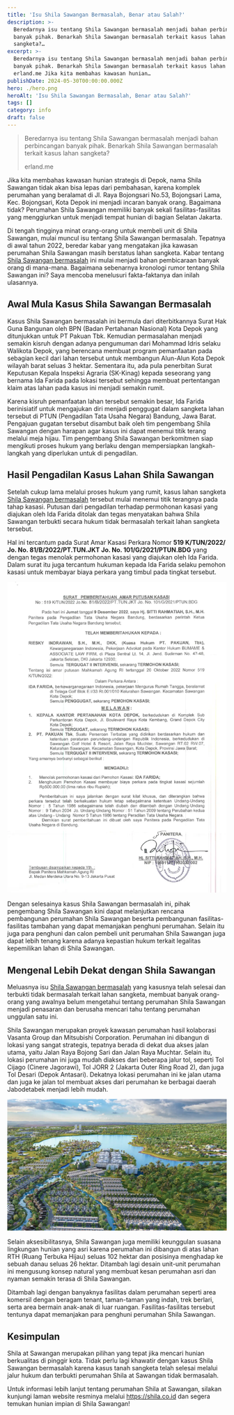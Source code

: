 ```yaml
---
title: 'Isu Shila Sawangan Bermasalah, Benar atau Salah?'
description: >-
  Beredarnya isu tentang Shila Sawangan bermasalah menjadi bahan perbincangan
  banyak pihak. Benarkah Shila Sawangan bermasalah terkait kasus lahan
  sangketa?…
excerpt: >-
  Beredarnya isu tentang Shila Sawangan bermasalah menjadi bahan perbincangan
  banyak pihak. Benarkah Shila Sawangan bermasalah terkait kasus lahan sangketa?
  erland.me Jika kita membahas kawasan hunian…
publishDate: 2024-05-30T00:00:00.000Z
hero: ./hero.png
heroAlt: 'Isu Shila Sawangan Bermasalah, Benar atau Salah?'
tags: []
category: info
draft: false
---
```


> Beredarnya isu tentang Shila Sawangan bermasalah menjadi bahan perbincangan banyak pihak. Benarkah Shila Sawangan bermasalah terkait kasus lahan sangketa?
> 
> erland.me

Jika kita membahas kawasan hunian strategis di Depok, nama Shila Sawangan tidak akan bisa lepas dari pembahasan, karena komplek perumahan yang beralamat di Jl. Raya Bojongsari No.53, Bojongsari Lama, Kec. Bojongsari, Kota Depok ini menjadi incaran banyak orang. Bagaimana tidak? Perumahan Shila Sawangan memiliki banyak sekali fasilitas-fasilitas yang menggiurkan untuk menjadi tempat hunian di bagian Selatan Jakarta.

Di tengah tingginya minat orang-orang untuk membeli unit di Shila Sawangan, mulai muncul isu tentang Shila Sawangan bermasalah. Tepatnya di awal tahun 2022, beredar kabar yang mengatakan jika kawasan perumahan Shila Sawangan masih berstatus lahan sangketa. Kabar tentang <a href="https://kumparan.com/satrio-mur-bayu/benarkahperumahan-shila-sawangan-bermasalah-inilah-faktaterbarunya-22Iwpu8MK7R">Shila Sawangan bermasalah</a> ini mulai menjadi bahan pembicaraan banyak orang di mana-mana. Bagaimana sebenarnya kronologi rumor tentang Shila Sawangan ini? Saya mencoba menelusuri fakta-faktanya dan inilah ulasannya.

## Awal Mula Kasus Shila Sawangan Bermasalah

Kasus Shila Sawangan bermasalah ini bermula dari diterbitkannya Surat Hak Guna Bangunan oleh BPN (Badan Pertahanan Nasional) Kota Depok yang ditunjukkan untuk PT Pakuan Tbk. Kemudian permasalahan menjadi semakin kisruh dengan adanya pengumuman dari Mohammad Idris selaku Walikota Depok, yang berencana membuat program pemanfaatan pada sebagian kecil dari lahan tersebut untuk membangun Alun-Alun Kota Depok wilayah barat seluas 3 hektar. Sementara itu, ada pula penerbitan Surat Keputusan Kepala Inspeksi Agraria (SK-Kinag) kepada seseorang yang bernama Ida Farida pada lokasi tersebut sehingga membuat pertentangan klaim atas lahan pada kasus ini menjadi semakin rumit.

Karena kisruh pemanfaatan lahan tersebut semakin besar, Ida Farida berinisiatif untuk mengajukan diri menjadi penggugat dalam sangketa lahan tersebut di PTUN (Pengadilan Tata Usaha Negara) Bandung, Jawa Barat. Pengajuan gugatan tersebut disambut baik oleh tim pengembang Shila Sawangan dengan harapan agar kasus ini dapat menemui titik terang melalui meja hijau. Tim pengembang Shila Sawangan berkomitmen siap mengikuti proses hukum yang berlaku dengan mempersiapkan langkah-langkah yang diperlukan untuk di pengadilan.

## Hasil Pengadilan Kasus Lahan Shila Sawangan

Setelah cukup lama melalui proses hukum yang rumit, kasus lahan sangketa <a href="https://penalis.com/berita/fakta-kasus-shila-sawangan-bermasalah-lahan-sangketa/">Shila Sawangan bermasalah</a> tersebut mulai menemui titik terangnya pada tahap kasasi. Putusan dari pengadilan terhadap permohonan kasasi yang diajukan oleh Ida Farida ditolak dan tegas menyatakan bahwa Shila Sawangan terbukti secara hukum tidak bermasalah terkait lahan sangketa tersebut.

Hal ini tercantum pada Surat Amar Kasasi Perkara Nomor **519 K/TUN/2022/ Jo. No. 81/B/2022/PT.TUN.JKT Jo. No. 101/G/2021/PTUN.BDG** yang dengan tegas menolak permohonan kasasi yang diajukan oleh Ida Farida. Dalam surat itu juga tercantum hukuman kepada Ida Farida selaku pemohon kasasi untuk membayar biaya perkara yang timbul pada tingkat tersebut.

![](./images/shila-sawangan-bermasalah.webp 'Source: https://drive.google.com/file/d/181UlXoW8B-eCSTLbeR5EkQCGqOUCcYKE/view')

Dengan selesainya kasus Shila Sawangan bermasalah ini, pihak pengembang Shila Sawangan kini dapat melanjutkan rencana pembangunan perumahan Shila Sawangan beserta pembangunan fasilitas-fasilitas tambahan yang dapat memanjakan penghuni perumahan. Selain itu juga para penghuni dan calon pembeli unit perumahan Shila Sawangan juga dapat lebih tenang karena adanya kepastian hukum terkait legalitas kepemilikan lahan di Shila Sawangan.

## Mengenal Lebih Dekat dengan Shila Sawangan

Meluasnya isu <a href="https://www.idntimes.com/life/diy/marwan-fitranansya-1/isu-shila-sawangan-csc">Shila Sawangan bermasalah</a> yang kasusnya telah selesai dan terbukti tidak bermasalah terkait lahan sangketa, membuat banyak orang-orang yang awalnya belum mengetahui tentang perumahan Shila Sawangan menjadi penasaran dan berusaha mencari tahu tentang perumahan unggulan satu ini.

Shila Sawangan merupakan proyek kawasan perumahan hasil kolaborasi Vasanta Group dan Mitsubishi Corporation. Perumahan ini dibangun di lokasi yang sangat strategis, tepatnya berada di dekat dua akses jalan utama, yaitu Jalan Raya Bojong Sari dan Jalan Raya Muchtar. Selain itu, lokasi perumahan ini juga mudah diakses dari beberapa jalur tol, seperti Tol Cijago (Cinere Jagorawi), Tol JORR 2 (Jakarta Outer Ring Road 2), dan juga Tol Desari (Depok Antasari). Dekatnya lokasi perumahan ini ke jalan utama dan juga ke jalan tol membuat akses dari perumahan ke berbagai daerah Jabodetabek menjadi lebih mudah.

![](./images/shila-sawangan.webp)

Selain aksesibilitasnya, Shila Sawangan juga memiliki keunggulan suasana lingkungan hunian yang asri karena perumahan ini dibangun di atas lahan RTH (Ruang Terbuka Hijau) seluas 102 hektar dan posisinya menghadap ke sebuah danau seluas 26 hektar. Ditambah lagi desain unit-unit perumahan ini mengusung konsep natural yang membuat kesan perumahan asri dan nyaman semakin terasa di Shila Sawangan.

Ditambah lagi dengan banyaknya fasilitas dalam perumahan seperti area komersil dengan beragam tenant, taman-taman yang indah, trek berlari, serta area bermain anak-anak di luar ruangan. Fasilitas-fasilitas tersebut tentunya dapat memanjakan para penghuni perumahan Shila Sawangan.

## Kesimpulan

Shila at Sawangan merupakan pilihan yang tepat jika mencari hunian berkualitas di pinggir kota. Tidak perlu lagi khawatir dengan kasus Shila Sawangan bermasalah karena kasus tanah sangketa telah selesai melalui jalur hukum dan terbukti perumahan Shila at Sawangan tidak bermasalah.

Untuk informasi lebih lanjut tentang perumahan Shila at Sawangan, silakan kunjungi laman website resminya melalui <a href="https://shila.co.id">https://shila.co.id</a> dan segera temukan hunian impian di Shila Sawangan!
